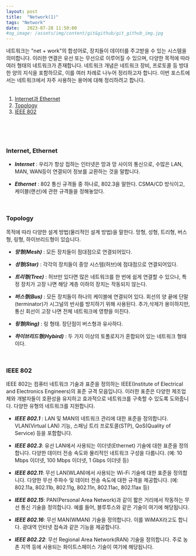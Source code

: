 ```yaml
---
layout: post
title:  "Network(1)"
tags: "Network"
date:   2023-07-28 11:50:00
#og_image: /assets/img/content/git&github/git_github_img.jpg
---
```


네트워크는 "net + work"의 합성어로, 장치들이 데이터를 주고받을 수 있는 시스템을 의미합니다. 이러한 연결은 유선 또는 무선으로 이루어질 수 있으며, 다양한 목적에 따라 여러 형태의 네트워크가 존재합니다. 네트워크 개념은 네트워크 장비, 프로토콜 등 방대한 양의 지식을 포함하므로, 이를 여러 차례로 나누어 정리하고자 합니다. 이번 포스트에서는 네트워크에서 자주 사용하는 용어에 대해 정리하려고 합니다.
<br>
<br>

1. [Internet과 Ethernet](#internet-ethernet)
2. [Topology](#topology)
3. [IEEE 802](#ieee-802)
<br>
<br>
<br>

### **Internet, Ethernet**
- ***Internet*** : 우리가 항상 접하는 인터넷은 망과 망 사이의 통신으로, 수많은 LAN, MAN, WAN등이 연결되어 정보를 교환하는 것을 말합니다.<br>

- ***Ethernet*** : 802 통신 규격들 중 하나로, 802.3을 말한다. CSMA/CD 방식이고, 케이블(랜선)에 관한 규격들을 정해놓았다. 

<br>

### **Topology**
목적에 따라 다양한 설계 방법(물리적인 설계 방법)을 말한다. 망형, 성형, 트리형, 버스형, 링형, 하이브리드형이 있습니다.

- ***망형(Mesh)*** : 모든 장치들이 점대점으로 연결되어있다.<br>

- ***성형(Star)*** : 각각의 장치들이 중앙 시스템(허브)에 점대점으로 연결되어있다.<br>

- ***트리형(Tree)*** : 허브만 있다면 많은 네트워크를 한 번에 쉽게 연결할 수 있으나, 특정 장치가 고장 나면 해당 계층 이하의 장치는 작동되지 않는다.<br>

- ***버스형(Bus)*** : 모든 장치들이 하나의 케이블에 연결되어 있다. 회선의 양 끝에 단말(terminator)가 시그널의 반사를 방지하기 위해 사용된다. 추가,삭제가 용이하지만, 통신 회선이 고장 나면 전체 네트워크에 영향을 미친다.<br>

- ***링형(Ring)*** : 링 형태. 장단점이 버스형과 유사하다.<br>

- ***하이브리드형(Hybird)*** : 두 가지 이상의 토폴로지가 혼합되어 있는 네트워크 형태이다.

<br>

### **IEEE 802**
IEEE 802는 컴퓨터 네트워크 기술과 표준을 정의하는 IEEE(Institute of Electrical and Electronics Engineers)의 표준 규격 모음입니다. 이러한 표준은 다양한 제조업체와 개발자들이 호환성을 유지하고 효과적으로 네트워크를 구축할 수 있도록 도와줍니다. 다양한 유형의 네트워크를 지원합니다.<br>

- ***IEEE 802.1*** : LAN 및 MAN의 네트워크 관리에 대한 표준을 정의합니다. VLAN(Virtual LAN) 기능, 스패닝 트리 프로토콜(STP), QoS(Quality of Service) 등을 포함합니다.

- ***IEEE 802.3***: 유선 LAN에서 사용되는 이더넷(Ethernet) 기술에 대한 표준을 정의합니다. 다양한 데이터 전송 속도와 물리적인 네트워크 구성을 다룹니다. (예: 10 Mbps 이더넷, 100 Mbps 이더넷, 1 Gbps 이더넷 등)

- ***IEEE 802.11***: 무선 LAN(WLAN)에서 사용되는 Wi-Fi 기술에 대한 표준을 정의합니다. 다양한 무선 주파수 및 데이터 전송 속도에 대한 규격을 제공합니다. (예: 802.11a, 802.11b, 802.11g, 802.11n, 802.11ac, 802.11ax 등)

- ***IEEE 802.15***: PAN(Personal Area Network)과 같이 짧은 거리에서 작동하는 무선 통신 기술을 정의합니다. 예를 들어, 블루투스와 같은 기술이 여기에 해당됩니다.

- ***IEEE 802.16***: 무선 MAN(WMAN) 기술을 정의합니다. 이를 WiMAX라고도 합니다. 광대역 인터넷 접속과 같은 기능을 제공합니다.

- ***IEEE 802.22***: 무선 Regional Area Network(RAN) 기술을 정의합니다. 주로 농촌 지역 등에 사용되는 화이트스페이스 기술이 여기에 해당됩니다.
